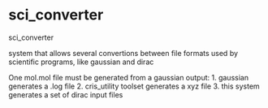 sci_converter
=============

sci_converter

system that allows several convertions between file formats used by scientific programs, like gaussian and dirac

One mol.mol file must be generated from a gaussian output:
	1. gaussian generates a .log file
	2. cris_utility toolset generates a xyz file
	3. this system generates a set of dirac input files